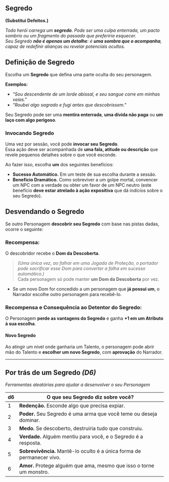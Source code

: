 ## Segredo  
**(Substitui Defeitos.)** 

*Todo herói carrega um **segredo**. Pode ser uma culpa enterrada, um pacto sombrio ou um fragmento do passado que preferiria esquecer.*  
*Seu Segredo **não é apenas um detalhe**: é **uma sombra que o acompanha**, capaz de redefinir alianças ou revelar potenciais ocultos.*

## Definição de Segredo  
Escolha um **Segredo** que defina uma parte oculta do seu personagem.  

**Exemplos:**  
- *"Sou descendente de um lorde abissal, e seu sangue corre em minhas veias."*  
- *"Roubei algo sagrado e fugi antes que descobrissem."*  

Seu Segredo pode ser uma **mentira enterrada**, **uma dívida não paga** ou **um laço com algo perigoso**.  

### Invocando Segredo  
Uma vez por sessão, você pode **invocar seu Segredo**.  
Essa ação deve ser acompanhada de **uma fala, atitude ou descrição** que revele pequenos detalhes sobre o que você esconde.  

Ao fazer isso, escolha **um** dos seguintes benefícios:  
- **Sucesso Automático.** Em um teste de sua escolha durante a sessão.  
- **Benefício Dramático.** Como sobreviver a um golpe mortal, convencer um NPC com a verdade ou obter um favor de um NPC neutro (este benefício **deve estar atrelado à ação expositiva** que dá indícios sobre o seu Segredo).  

## Desvendando o Segredo  
Se outro Personagem **descobrir seu Segredo** com base nas pistas dadas, ocorre o seguinte:  

### **Recompensa:**  
O descobridor recebe o **Dom da Descoberta**.  
> *(Uma única vez, ao falhar em uma Jogada de Proteção, o portador pode sacrificar esse Dom para converter a falha em sucesso automático.)*  
Cada personagem só pode manter **um Dom da Descoberta** por vez.  

- Se um novo Dom for concedido a um personagem que **já possui um**, o Narrador escolhe outro personagem para recebê-lo.  

### **Recompensa e Consequência ao Detentor do Segredo:**  
O Personagem **perde as vantagens do Segredo** e ganha **+1 em um Atributo à sua escolha**.  

#### Novo Segredo  
Ao atingir um nível onde ganharia um Talento, o personagem pode abrir mão do Talento e **escolher um novo Segredo**, com **aprovação** do Narrador.

---

## Por trás de um Segredo *(D6)*  
*Ferramentas aleatórias para ajudar a desenvolver o seu Personagem*  

| d6 | O que seu Segredo diz sobre você? |
|----|--------------------------------|
| 1  | **Redenção.** Esconde algo que precisa expiar. |
| 2  | **Poder.** Seu Segredo é uma arma que você teme ou deseja dominar. |
| 3  | **Medo.** Se descoberto, destruiria tudo que construiu. |
| 4  | **Verdade.** Alguém mentiu para você, e o Segredo é a resposta. |
| 5  | **Sobrevivência.** Mantê-lo oculto é a única forma de permanecer vivo. |
| 6  | **Amor.** Protege alguém que ama, mesmo que isso o torne um monstro. |